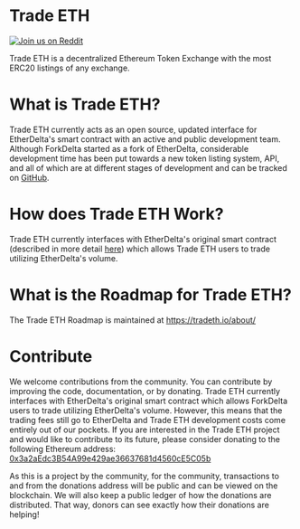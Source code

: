 # Trade ETH
[![Join us on Reddit](https://img.shields.io/badge/reddit-ForkDelta-red.svg)](https://www.reddit.com/r/TradeETH/)

Trade ETH is a decentralized Ethereum Token Exchange with the most ERC20 listings of any exchange.


# What is Trade ETH?
Trade ETH currently acts as an open source, updated interface for EtherDelta's smart contract with an active and public development team. Although ForkDelta started as a fork of EtherDelta, considerable development time has been put towards a new token listing system, API, and all of which are at different stages of development and can be tracked on [GitHub](https://github.com/TradeETH/). 


# How does Trade ETH Work?
Trade ETH currently interfaces with EtherDelta's original smart contract (described in more detail [here](https://www.reddit.com/r/EtherDelta/comments/6kdiyl/smart_contract_overview/)) which allows Trade ETH users to trade utilizing EtherDelta's volume.


# What is the Roadmap for Trade ETH?
The Trade ETH Roadmap is maintained at https://tradeth.io/about/


# Contribute
We welcome contributions from the community. You can contribute by improving the code, documentation, or by donating. 
Trade ETH currently interfaces with EtherDelta's original smart contract which allows ForkDelta users to trade utilizing EtherDelta's volume. However, this means that the trading fees still go to EtherDelta and Trade ETH development costs come entirely out of our pockets. If you are interested in the Trade ETH project and would like to contribute to its future, please consider donating to the following Ethereum address: <a href="https://etherscan.io/address/0x3a2aEdc3B54A99e429ae36637681d4560cE5C05b">0x3a2aEdc3B54A99e429ae36637681d4560cE5C05b</a>

As this is a project by the community, for the community, transactions to and from the donations address will be public and can be viewed on the blockchain. We will also keep a public ledger of how the donations are distributed. That way, donors can see exactly how their donations are helping!
